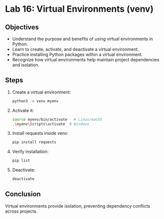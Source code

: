 # Lab 16: Virtual Environments (venv)

## Objectives
- Understand the purpose and benefits of using virtual environments in Python.
- Learn to create, activate, and deactivate a virtual environment.
- Practice installing Python packages within a virtual environment.
- Recognize how virtual environments help maintain project dependencies and isolation.

## Steps
1. Create a virtual environment:
   ```bash
   python3 -m venv myenv
   ```
2. Activate it:
   ```bash
   source myenv/bin/activate   # Linux/macOS
   .\myenv\Scripts\activate  # Windows
   ```
3. Install requests inside venv:
   ```bash
   pip install requests
   ```
4. Verify installation:
   ```bash
   pip list
   ```
5. Deactivate:
   ```bash
   deactivate
   ```

## Conclusion
Virtual environments provide isolation, preventing dependency conflicts across projects.
